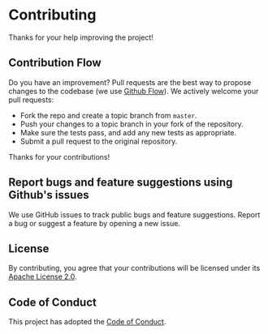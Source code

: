 # Contributing

Thanks for your help improving the project!

## Contribution Flow

Do you have an improvement?
Pull requests are the best way to propose changes to the codebase (we use [Github Flow](https://guides.github.com/introduction/flow/index.html)). We actively welcome your pull requests:

* Fork the repo and create a topic branch from `master`.
* Push your changes to a topic branch in your fork of the repository.
* Make sure the tests pass, and add any new tests as appropriate.
* Submit a pull request to the original repository.

Thanks for your contributions!

## Report bugs and feature suggestions using Github's issues

We use GitHub issues to track public bugs and feature suggestions. Report a bug or suggest a feature by opening a new issue.

## License

By contributing, you agree that your contributions will be licensed under its [Apache License 2.0](LICENSE).

## Code of Conduct

This project has adopted the [Code of Conduct](./CODE_OF_CONDUCT.md).
